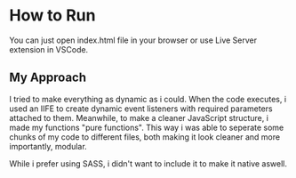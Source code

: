 # How to Run

You can just open index.html file in your browser or use Live Server extension in VSCode.

## My Approach

I tried to make everything as dynamic as i could. When the code executes, i used an IIFE to create dynamic event listeners with required parameters attached to them. Meanwhile, to make a cleaner JavaScript structure, i made my functions "pure functions". This way i was able to seperate some chunks of my code to different files, both making it look cleaner and more importantly, modular. 

While i prefer using SASS, i didn't want to include it to make it native aswell.
